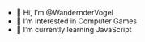 - 👋 Hi, I’m @WandernderVogel
- 👀 I’m interested in Computer Games
- 🌱 I’m currently learning JavaScript

<!---
WandernderVogel/WandernderVogel is a ✨ special ✨ repository because its `README.md` (this file) appears on your GitHub profile.
You can click the Preview link to take a look at your changes.
--->
